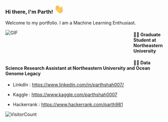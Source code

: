 ### Hi there, I'm Parth! <img src="https://github.com/ShiviBhatt/IconsRepo/blob/master/Hi.gif" width="30px">

Welcome to my portfolio. I am a Machine Learning Enthusiast.

<img align="left" alt="GIF" src="https://github.com/shahparth0007/shahparth0007/blob/main/maxresdefault.jpg" width="400" height="100" />

#### 👨‍🎓 Graduate Student at Northeastern University

#### 🧑‍💻 Data Science Research Assistant at Northeastern University and Ocean Genome Legacy



- Linkdln : https://www.linkedin.com/in/parthshah007/
- Kaggle : https://www.kaggle.com/parthshah0007

- Hackerrank : https://www.hackerrank.com/parth981

![VisitorCount](https://profile-counter.glitch.me/{shahparth0007}/count.svg)

